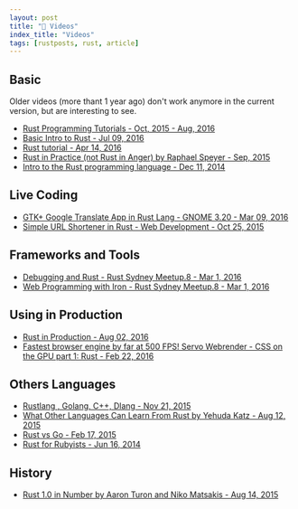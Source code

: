 ```yaml
---
layout: post
title: "📜 Videos"
index_title: "Videos"
tags: [rustposts, rust, article]
---
```


## Basic

Older videos (more thant 1 year ago) don't work anymore in the current version, but are interesting to see.

- [Rust Programming Tutorials - Oct, 2015 - Aug, 2016](https://www.youtube.com/playlist?list=PL0Fqs05rod8D80WKBCeT326CT8vcAm_N9)
- [Basic Intro to Rust - Jul 09, 2016](https://www.youtube.com/watch?v=jiJSnYP5EuU&ab_channel=RegisBoudinot)
- [Rust tutorial - Apr 14, 2016](https://www.youtube.com/watch?v=U1EFgCNLDB8&ab_channel=DerekBanas)
- [Rust in Practice (not Rust in Anger) by Raphael Speyer - Sep, 2015](https://www.youtube.com/watch?v=UIJ1CLtcKG4&ab_channel=FP-Syd)
- [Intro to the Rust programming language - Dec 11, 2014](https://www.youtube.com/watch?v=agzf6ftEsLU&ab_channel=Code&SupplyCo)

## Live Coding

- [GTK+ Google Translate App in Rust Lang - GNOME 3.20 - Mar 09, 2016](https://www.youtube.com/watch?v=Yu2p9-n4aaA&ab_channel=WOGUE)
- [Simple URL Shortener in Rust - Web Development - Oct 25, 2015](https://www.youtube.com/watch?v=Ae44aZAac3w&ab_channel=G%C3%B6kberkYalt%C4%B1rakl%C4%B1)

## Frameworks and Tools

- [Debugging and Rust - Rust Sydney Meetup.8 - Mar 1, 2016](https://www.youtube.com/watch?v=ves_y06MCww&ab_channel=CasparKrieger(youtube))
- [Web Programming with Iron - Rust Sydney Meetup.8 - Mar 1, 2016](https://www.youtube.com/watch?v=Sr5QcYyGrCo&ab_channel=CasparKrieger(youtube))

## Using in Production

- [Rust in Production - Aug 02, 2016](https://www.infoq.com/presentations/rust-production)
- [Fastest browser engine by far at 500 FPS! Servo Webrender - CSS on the GPU part 1: Rust - Feb 22, 2016](https://www.youtube.com/watch?v=BTURkjYJ_uk&ab_channel=KyvaGo)

## Others Languages

- [Rustlang , Golang, C++, Dlang - Nov 21, 2015](https://www.youtube.com/watch?v=ynQoaajojIs&ab_channel=GolangVids)
- [What Other Languages Can Learn From Rust by Yehuda Katz - Aug 12, 2015](https://www.youtube.com/watch?v=uCaYkUmdtPw&ab_channel=CodeGenius)
- [Rust vs Go - Feb 17, 2015](https://www.youtube.com/watch?v=WVZ7yMvxImo&ab_channel=SebastianThiel)
- [Rust for Rubyists - Jun 16, 2014](https://www.youtube.com/watch?v=Q5MLIY1oa1s&ab_channel=SvitlaSystemsOfficial)

## History

- [Rust 1.0 in Number by Aaron Turon and Niko Matsakis - Aug 14, 2015](https://www.youtube.com/watch?v=jDQaIl_1Nfk&ab_channel=Confreaks)


